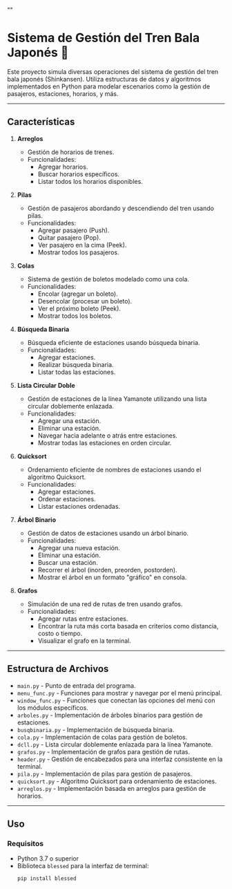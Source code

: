 ""
# Sistema de Gestión del Tren Bala Japonés 🚄

Este proyecto simula diversas operaciones del sistema de gestión del tren bala japonés (Shinkansen). Utiliza estructuras de datos y algoritmos implementados en Python para modelar escenarios como la gestión de pasajeros, estaciones, horarios, y más.

---

## Características

1. **Arreglos**
   - Gestión de horarios de trenes.
   - Funcionalidades:
     - Agregar horarios.
     - Buscar horarios específicos.
     - Listar todos los horarios disponibles.

2. **Pilas**
   - Gestión de pasajeros abordando y descendiendo del tren usando pilas.
   - Funcionalidades:
     - Agregar pasajero (Push).
     - Quitar pasajero (Pop).
     - Ver pasajero en la cima (Peek).
     - Mostrar todos los pasajeros.

3. **Colas**
   - Sistema de gestión de boletos modelado como una cola.
   - Funcionalidades:
     - Encolar (agregar un boleto).
     - Desencolar (procesar un boleto).
     - Ver el próximo boleto (Peek).
     - Mostrar todos los boletos.

4. **Búsqueda Binaria**
   - Búsqueda eficiente de estaciones usando búsqueda binaria.
   - Funcionalidades:
     - Agregar estaciones.
     - Realizar búsqueda binaria.
     - Listar todas las estaciones.

5. **Lista Circular Doble**
   - Gestión de estaciones de la línea Yamanote utilizando una lista circular doblemente enlazada.
   - Funcionalidades:
     - Agregar una estación.
     - Eliminar una estación.
     - Navegar hacia adelante o atrás entre estaciones.
     - Mostrar todas las estaciones en orden circular.

6. **Quicksort**
   - Ordenamiento eficiente de nombres de estaciones usando el algoritmo Quicksort.
   - Funcionalidades:
     - Agregar estaciones.
     - Ordenar estaciones.
     - Listar estaciones ordenadas.

7. **Árbol Binario**
   - Gestión de datos de estaciones usando un árbol binario.
   - Funcionalidades:
     - Agregar una nueva estación.
     - Eliminar una estación.
     - Buscar una estación.
     - Recorrer el árbol (inorden, preorden, postorden).
     - Mostrar el árbol en un formato "gráfico" en consola.

8. **Grafos**
   - Simulación de una red de rutas de tren usando grafos.
   - Funcionalidades:
     - Agregar rutas entre estaciones.
     - Encontrar la ruta más corta basada en criterios como distancia, costo o tiempo.
     - Visualizar el grafo en la terminal.

---

## Estructura de Archivos

- `main.py` - Punto de entrada del programa.
- `menu_func.py` - Funciones para mostrar y navegar por el menú principal.
- `window_func.py` - Funciones que conectan las opciones del menú con los módulos específicos.
- `arboles.py` - Implementación de árboles binarios para gestión de estaciones.
- `busqbinaria.py` - Implementación de búsqueda binaria.
- `cola.py` - Implementación de colas para gestión de boletos.
- `dcll.py` - Lista circular doblemente enlazada para la línea Yamanote.
- `grafos.py` - Implementación de grafos para gestión de rutas.
- `header.py` - Gestión de encabezados para una interfaz consistente en la terminal.
- `pila.py` - Implementación de pilas para gestión de pasajeros.
- `quicksort.py` - Algoritmo Quicksort para ordenamiento de estaciones.
- `arreglos.py` - Implementación basada en arreglos para gestión de horarios.

---

## Uso

### Requisitos

- Python 3.7 o superior
- Biblioteca `blessed` para la interfaz de terminal:
  ```bash
  pip install blessed

  